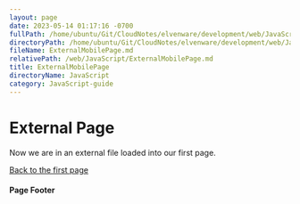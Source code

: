 ```yaml
---
layout: page
date: 2023-05-14 01:17:16 -0700
fullPath: /home/ubuntu/Git/CloudNotes/elvenware/development/web/JavaScript/ExternalMobilePage.md
directoryPath: /home/ubuntu/Git/CloudNotes/elvenware/development/web/JavaScript
fileName: ExternalMobilePage.md
relativePath: /web/JavaScript/ExternalMobilePage.md
title: ExternalMobilePage
directoryName: JavaScript
category: JavaScript-guide
---
```


External Page
=============

Now we are in an external file loaded into our first page.

[Back to the first page](#FirstPage)

#### Page Footer
